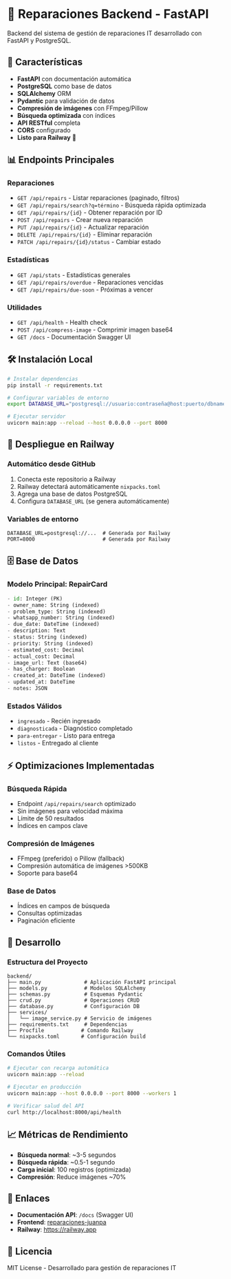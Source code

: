 # 🚂 Reparaciones Backend - FastAPI

Backend del sistema de gestión de reparaciones IT desarrollado con FastAPI y PostgreSQL.

## 🚀 Características

- **FastAPI** con documentación automática
- **PostgreSQL** como base de datos
- **SQLAlchemy** ORM
- **Pydantic** para validación de datos
- **Compresión de imágenes** con FFmpeg/Pillow
- **Búsqueda optimizada** con índices
- **API RESTful** completa
- **CORS** configurado
- **Listo para Railway** 🚂

## 📊 Endpoints Principales

### Reparaciones
- `GET /api/repairs` - Listar reparaciones (paginado, filtros)
- `GET /api/repairs/search?q=término` - Búsqueda rápida optimizada
- `GET /api/repairs/{id}` - Obtener reparación por ID
- `POST /api/repairs` - Crear nueva reparación
- `PUT /api/repairs/{id}` - Actualizar reparación
- `DELETE /api/repairs/{id}` - Eliminar reparación
- `PATCH /api/repairs/{id}/status` - Cambiar estado

### Estadísticas
- `GET /api/stats` - Estadísticas generales
- `GET /api/repairs/overdue` - Reparaciones vencidas
- `GET /api/repairs/due-soon` - Próximas a vencer

### Utilidades
- `GET /api/health` - Health check
- `POST /api/compress-image` - Comprimir imagen base64
- `GET /docs` - Documentación Swagger UI

## 🛠️ Instalación Local

```bash
# Instalar dependencias
pip install -r requirements.txt

# Configurar variables de entorno
export DATABASE_URL="postgresql://usuario:contraseña@host:puerto/dbname"

# Ejecutar servidor
uvicorn main:app --reload --host 0.0.0.0 --port 8000
```

## 🚂 Despliegue en Railway

### Automático desde GitHub
1. Conecta este repositorio a Railway
2. Railway detectará automáticamente `nixpacks.toml`
3. Agrega una base de datos PostgreSQL
4. Configura `DATABASE_URL` (se genera automáticamente)

### Variables de entorno
```env
DATABASE_URL=postgresql://...  # Generada por Railway
PORT=8000                      # Generada por Railway
```

## 🗄️ Base de Datos

### Modelo Principal: RepairCard
```python
- id: Integer (PK)
- owner_name: String (indexed)
- problem_type: String (indexed)
- whatsapp_number: String (indexed)
- due_date: DateTime (indexed)
- description: Text
- status: String (indexed)
- priority: String (indexed)
- estimated_cost: Decimal
- actual_cost: Decimal
- image_url: Text (base64)
- has_charger: Boolean
- created_at: DateTime (indexed)
- updated_at: DateTime
- notes: JSON
```

### Estados Válidos
- `ingresado` - Recién ingresado
- `diagnosticada` - Diagnóstico completado
- `para-entregar` - Listo para entrega
- `listos` - Entregado al cliente

## ⚡ Optimizaciones Implementadas

### Búsqueda Rápida
- Endpoint `/api/repairs/search` optimizado
- Sin imágenes para velocidad máxima
- Límite de 50 resultados
- Índices en campos clave

### Compresión de Imágenes
- FFmpeg (preferido) o Pillow (fallback)
- Compresión automática de imágenes >500KB
- Soporte para base64

### Base de Datos
- Índices en campos de búsqueda
- Consultas optimizadas
- Paginación eficiente

## 🔧 Desarrollo

### Estructura del Proyecto
```
backend/
├── main.py              # Aplicación FastAPI principal
├── models.py            # Modelos SQLAlchemy
├── schemas.py           # Esquemas Pydantic
├── crud.py              # Operaciones CRUD
├── database.py          # Configuración DB
├── services/
│   └── image_service.py # Servicio de imágenes
├── requirements.txt     # Dependencias
├── Procfile            # Comando Railway
└── nixpacks.toml       # Configuración build
```

### Comandos Útiles
```bash
# Ejecutar con recarga automática
uvicorn main:app --reload

# Ejecutar en producción
uvicorn main:app --host 0.0.0.0 --port 8000 --workers 1

# Verificar salud del API
curl http://localhost:8000/api/health
```

## 📈 Métricas de Rendimiento

- **Búsqueda normal**: ~3-5 segundos
- **Búsqueda rápida**: ~0.5-1 segundo
- **Carga inicial**: 100 registros (optimizada)
- **Compresión**: Reduce imágenes ~70%

## 🔗 Enlaces

- **Documentación API**: `/docs` (Swagger UI)
- **Frontend**: [reparaciones-juanpa](https://github.com/jupabego97/reparaciones-juanpa)
- **Railway**: https://railway.app

## 📝 Licencia

MIT License - Desarrollado para gestión de reparaciones IT